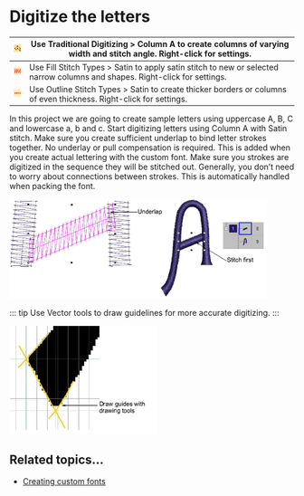 # Digitize the letters

| ![InputA.png](assets/InputA.png)             | Use Traditional Digitizing > Column A to create columns of varying width and stitch angle. Right-click for settings.        |
| -------------------------------------------- | --------------------------------------------------------------------------------------------------------------------------- |
| ![SatinFill.png](assets/SatinFill.png)       | Use Fill Stitch Types > Satin to apply satin stitch to new or selected narrow columns and shapes. Right-click for settings. |
| ![SatinOutline.png](assets/SatinOutline.png) | Use Outline Stitch Types > Satin to create thicker borders or columns of even thickness. Right-click for settings.          |

In this project we are going to create sample letters using uppercase A, B, C and lowercase a, b and c. Start digitizing letters using Column A with Satin stitch. Make sure you create sufficient underlap to bind letter strokes together. No underlay or pull compensation is required. This is added when you create actual lettering with the custom font. Make sure you strokes are digitized in the sequence they will be stitched out. Generally, you don’t need to worry about connections between strokes. This is automatically handled when packing the font.

![custom_fonts00084.png](assets/custom_fonts00084.png)

::: tip
Use Vector tools to draw guidelines for more accurate digitizing.
:::

![DigitizeLetters2.png](assets/DigitizeLetters2.png)

## Related topics...

- [Creating custom fonts](../../Lettering/lettering_custom/Creating_custom_fonts)
